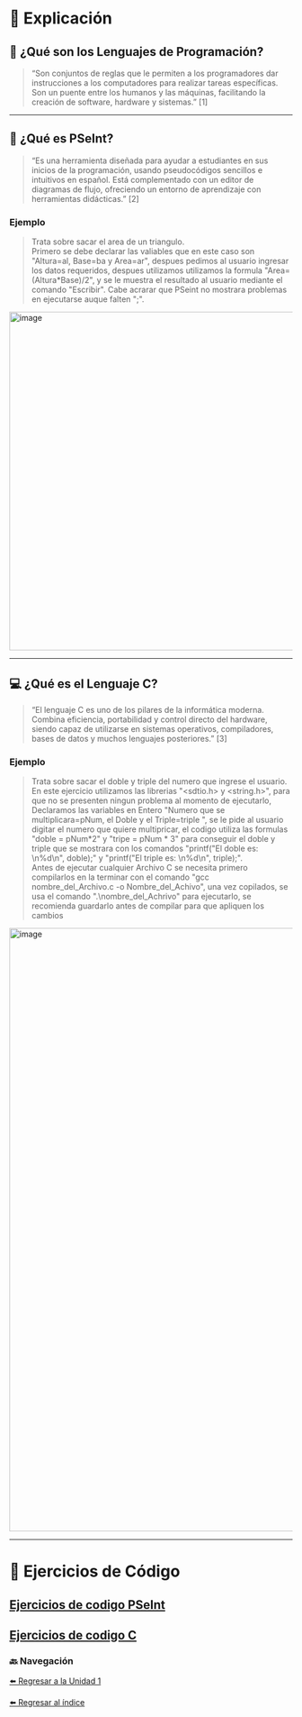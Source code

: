 # 🧠 Explicación  

## 💬 ¿Qué son los Lenguajes de Programación?  
> “Son conjuntos de reglas que le permiten a los programadores dar instrucciones a los computadores para realizar tareas específicas.  
> Son un puente entre los humanos y las máquinas, facilitando la creación de software, hardware y sistemas.” [1]

---

## 🧩 ¿Qué es PSeInt?  
> “Es una herramienta diseñada para ayudar a estudiantes en sus inicios de la programación, usando pseudocódigos sencillos e intuitivos en español. Está complementado con un editor de diagramas de flujo, ofreciendo un entorno de aprendizaje con herramientas didácticas.” [2]
### Ejemplo
> Trata sobre sacar el area de un triangulo.  
> Primero se debe declarar las valiables que en este caso son "Altura=al, Base=ba y Area=ar", despues pedimos al usuario ingresar los datos requeridos, despues utilizamos utilizamos la formula "Area=(Altura*Base)/2", y se le muestra el resultado al usuario mediante el comando "Escribir".
> Cabe acrarar que PSeint no mostrara problemas en ejecutarse auque falten ";".

<img width="1308" height="601" alt="image" src="https://github.com/user-attachments/assets/a8e932a8-f993-4a31-aa46-8c3fd51d2268" />



---

## 💻 ¿Qué es el Lenguaje C?  
> “El lenguaje C es uno de los pilares de la informática moderna.
> Combina eficiencia, portabilidad y control directo del hardware, siendo capaz de utilizarse en sistemas operativos, compiladores, bases de datos y muchos lenguajes posteriores.” [3]

### Ejemplo
> Trata sobre sacar el doble y triple del numero que ingrese el usuario.  
> En este ejercicio utilizamos las librerias "<sdtio.h> y <string.h>", para que no se presenten ningun problema al momento de ejecutarlo, Declaramos las variables en Entero "Numero que se multiplicara=pNum, el Doble y el Triple=triple ", se le pide al usuario digitar el numero que quiere multipricar, el codigo utiliza las formulas "doble = pNum*2" y "tripe = pNum * 3" para conseguir el doble y triple que se mostrara con los comandos "printf("El doble es: \n%d\n", doble);" y "printf("El triple es: \n%d\n", triple);".  
> Antes de ejecutar cualquier Archivo C se necesita primero compilarlos en la terminar con el comando "gcc nombre_del_Archivo.c -o Nombre_del_Achivo", una vez copilados, se usa el comando ".\nombre_del_Achrivo" para ejecutarlo, se recomienda guardarlo antes de compilar para que apliquen los cambios

<img width="1197" height="1071" alt="image" src="https://github.com/user-attachments/assets/8d3fcde0-6835-4730-8d74-f89ec700da7a" />




---

# 🧮 Ejercicios de Código
[Ejercicios de codigo PSeInt](./EjerciciosPSeInt.md)
---
[Ejercicios de codigo C](./EjerciciosC.md)
---
### 🔙 Navegación

[⬅️ Regresar a la Unidad 1](./Unidad1.md)

[⬅️ Regresar al índice](./index.md)
